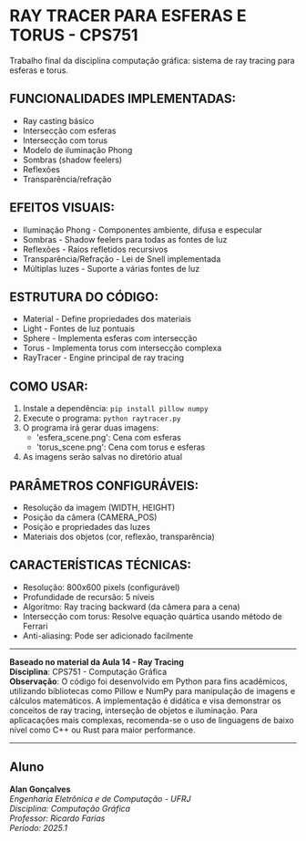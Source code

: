 RAY TRACER PARA ESFERAS E TORUS - CPS751
==========================================

Trabalho final da disciplina computação gráfica: sistema de ray tracing para esferas e torus.

FUNCIONALIDADES IMPLEMENTADAS:
-----------------------------
- Ray casting básico
- Intersecção com esferas
- Intersecção com torus
- Modelo de iluminação Phong
- Sombras (shadow feelers)
- Reflexões
- Transparência/refração

EFEITOS VISUAIS:
----------------
- Iluminação Phong - Componentes ambiente, difusa e especular
- Sombras - Shadow feelers para todas as fontes de luz
- Reflexões - Raios refletidos recursivos
- Transparência/Refração - Lei de Snell implementada
- Múltiplas luzes - Suporte a várias fontes de luz

ESTRUTURA DO CÓDIGO:
--------------------
- Material - Define propriedades dos materiais
- Light - Fontes de luz pontuais
- Sphere - Implementa esferas com intersecção
- Torus - Implementa torus com intersecção complexa
- RayTracer - Engine principal de ray tracing

COMO USAR:
----------
1. Instale a dependência: `pip install pillow numpy`
2. Execute o programa: `python raytracer.py`
3. O programa irá gerar duas imagens:
   - 'esfera_scene.png': Cena com esferas
   - 'torus_scene.png': Cena com torus e esferas
4. As imagens serão salvas no diretório atual

PARÂMETROS CONFIGURÁVEIS:
------------------------
- Resolução da imagem (WIDTH, HEIGHT)
- Posição da câmera (CAMERA_POS)
- Posição e propriedades das luzes
- Materiais dos objetos (cor, reflexão, transparência)

CARACTERÍSTICAS TÉCNICAS:
-------------------------
- Resolução: 800x600 pixels (configurável)
- Profundidade de recursão: 5 níveis
- Algoritmo: Ray tracing backward (da câmera para a cena)
- Intersecção com torus: Resolve equação quártica usando método de Ferrari
- Anti-aliasing: Pode ser adicionado facilmente

---
**Baseado no material da Aula 14 - Ray Tracing**  
**Disciplina**: CPS751 - Computação Gráfica  
**Observação**: O código foi desenvolvido em Python para fins acadêmicos, utilizando bibliotecas como Pillow e NumPy 
para manipulação de imagens e cálculos matemáticos. A implementação é didática e visa demonstrar os conceitos de ray 
tracing, interseção de objetos e iluminação. Para aplicacações mais complexas, recomenda-se o uso de linguagens de baixo
nível como C++ ou Rust para maior performance.

---
## Aluno

**Alan Gonçalves**  
*Engenharia Eletrônica e de Computação - UFRJ*  
*Disciplina: Computação Gráfica*  
*Professor: Ricardo Farias*  
*Período: 2025.1*